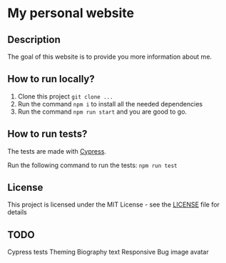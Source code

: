 # My personal website

## Description

The goal of this website is to provide you more information 
about me.

## How to run locally?

1. Clone this project `git clone ...`
2. Run the command `npm i` to install all the needed dependencies
3. Run the command `npm run start` and you are good to go.

## How to run tests?

The tests are made with [Cypress](https://www.cypress.io).

Run the following command to run the tests: `npm run test`

## License

This project is licensed under the MIT License - see the [LICENSE](https://github.com/Sylv11/sylvainurbain/blob/master/LICENSE) file for details

## TODO
Cypress tests
Theming
Biography text
Responsive
Bug image avatar
